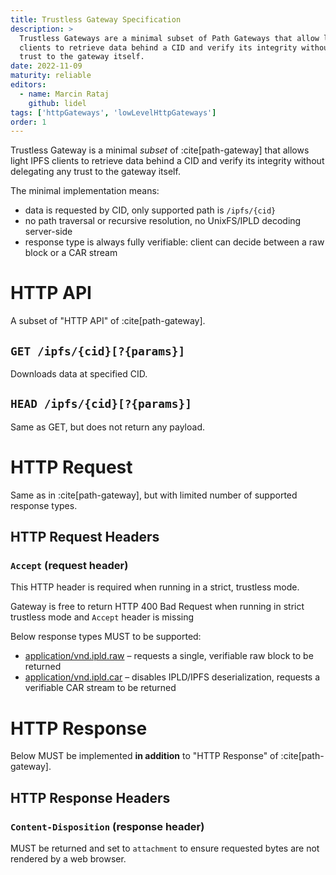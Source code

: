 ```yaml
---
title: Trustless Gateway Specification
description: >
  Trustless Gateways are a minimal subset of Path Gateways that allow light IPFS
  clients to retrieve data behind a CID and verify its integrity without delegating any
  trust to the gateway itself.
date: 2022-11-09
maturity: reliable
editors:
  - name: Marcin Rataj
    github: lidel
tags: ['httpGateways', 'lowLevelHttpGateways']
order: 1
---
```


Trustless Gateway is a minimal _subset_ of :cite[path-gateway]
that allows light IPFS clients to retrieve data behind a CID and verify its
integrity without delegating any trust to the gateway itself.

The minimal implementation means:

- data is requested by CID, only supported path is `/ipfs/{cid}`
- no path traversal or recursive resolution, no UnixFS/IPLD decoding server-side
- response type is always fully verifiable: client can decide between a raw block or a CAR stream

# HTTP API

A subset of "HTTP API" of :cite[path-gateway].

## `GET /ipfs/{cid}[?{params}]`

Downloads data at specified CID.

## `HEAD /ipfs/{cid}[?{params}]`

Same as GET, but does not return any payload.

# HTTP Request

Same as in :cite[path-gateway], but with limited number of supported response types.

## HTTP Request Headers

### `Accept` (request header)

This HTTP header is required when running in a strict, trustless mode.

Gateway is free to return HTTP 400 Bad Request when running in strict trustless
mode and  `Accept` header is missing

Below response types MUST to be supported:

- [application/vnd.ipld.raw](https://www.iana.org/assignments/media-types/application/vnd.ipld.raw) – requests a single, verifiable raw block to be returned
- [application/vnd.ipld.car](https://www.iana.org/assignments/media-types/application/vnd.ipld.car) – disables IPLD/IPFS deserialization, requests a verifiable CAR stream to be returned

# HTTP Response

Below MUST be implemented **in addition** to "HTTP Response" of :cite[path-gateway].

## HTTP Response Headers

### `Content-Disposition` (response header)

MUST be returned and set to `attachment` to ensure requested bytes are not rendered by a web browser.
